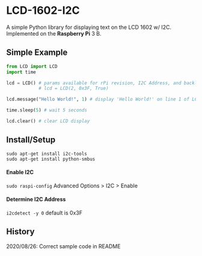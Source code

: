 # LCD-1602-I2C
A simple Python library for displaying text on the LCD 1602 w/ I2C. Implemented on the **Raspberry Pi** 3 B.

## Simple Example
```python
from LCD import LCD
import time

lcd = LCD() # params available for rPi revision, I2C Address, and backlight on/off
            # lcd = LCD(2, 0x3F, True)

lcd.message("Hello World!", 1) # display 'Hello World!' on line 1 of LCD

time.sleep(5) # wait 5 seconds

lcd.clear() # clear LCD display
```

## Install/Setup
```
sudo apt-get install i2c-tools
sudo apt-get install python-smbus
```

#### Enable I2C
`sudo raspi-config`
Advanced Options > I2C > Enable

#### Determine I2C Address
`i2cdetect -y 0`
default is 0x3F

## History
2020/08/26: Correct sample code in README
